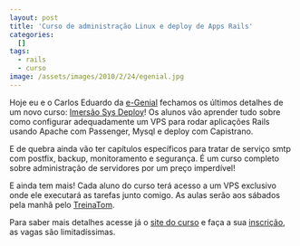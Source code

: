 ```yaml
---
layout: post
title: 'Curso de administração Linux e deploy de Apps Rails'
categories:
  []
tags:
  - rails
  - curso
image: /assets/images/2010/2/24/egenial.jpg
---
```


Hoje eu e o Carlos Eduardo da [e-Genial](http://www.egenialsas.com.br/) fechamos os últimos detalhes de um novo curso: [Imersão Sys Deploy][imersao]! Os alunos vão aprender tudo sobre como configurar adequadamente um VPS para rodar aplicações Rails usando Apache com Passenger, Mysql e deploy com Capistrano.

E de quebra ainda vão ter capítulos específicos para tratar de serviço smtp com postfix, backup, monitoramento e segurança. É um curso completo sobre administração de servidores por um preço imperdível!

E ainda tem mais! Cada aluno do curso terá acesso a um VPS exclusivo onde ele executará as tarefas junto comigo. As aulas serão aos sábados pela manhã pelo [TreinaTom][tom].

Para saber mais detalhes acesse já o [site do curso][imersao] e faça a sua [inscrição][matricula], as vagas são limitadíssimas.

[imersao]: http://www.egenial.com.br/imersaosysdeploy
[matricula]: http://www.egenial.com.br/imersaosysdeploy/matricula
[tom]: http://www.egenialsas.com.br/site/treinatom
